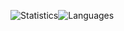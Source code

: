 ![Statistics](https://github-readme-stats.vercel.app/api?username=Bizarrus&count_private=true&custom_title=Statistiken&include_all_commits=true&show_icons=true&title_color=0366D6&text_color=24292E&icon_color=4F5D95&locale=de&hide_border=true)![Languages](https://github-readme-stats.vercel.app/api/top-langs/?username=Bizarrus&hide=html,css)
